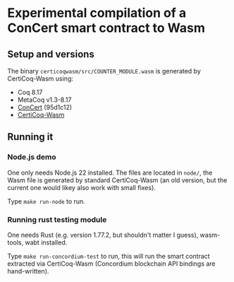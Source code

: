 # Experimental compilation of a ConCert smart contract to Wasm

## Setup and versions
The binary `certicoqwasm/src/COUNTER_MODULE.wasm` is generated by CertiCoq-Wasm using:
- Coq 8.17
- MetaCoq v1.3-8.17
- [ConCert](https://github.com/womeier/ConCert) (95d1c12)
- [CertiCoq-Wasm](https://github.com/womeier/certicoqwasm/tree/demo_smartcontracts)

## Running it
### Node.js demo
One only needs Node.js 22 installed. The files are located in `node/`,
the Wasm file is generated by standard CertiCoq-Wasm (an old version, but the current one would likey also work with small fixes).

Type `make run-node` to run.

### Running rust testing module
One needs Rust (e.g. version 1.77.2, but shouldn't matter I guess), wasm-tools, wabt installed.

Type `make run-concordium-test` to run, this will run the
smart contract extracted via CertiCoq-Wasm (Concordium blockchain API bindings are hand-written).
